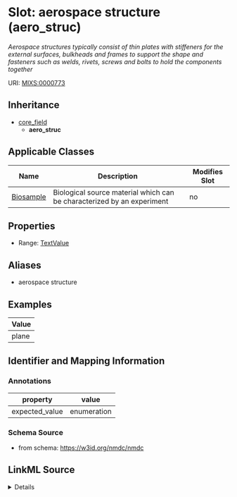 # Slot: aerospace structure (aero_struc)


_Aerospace structures typically consist of thin plates with stiffeners for the external surfaces, bulkheads and frames to support the shape and fasteners such as welds, rivets, screws and bolts to hold the components together_



URI: [MIXS:0000773](https://w3id.org/mixs/0000773)




## Inheritance

* [core_field](core_field.md)
    * **aero_struc**





## Applicable Classes

| Name | Description | Modifies Slot |
| --- | --- | --- |
[Biosample](Biosample.md) | Biological source material which can be characterized by an experiment |  no  |







## Properties

* Range: [TextValue](TextValue.md)



## Aliases


* aerospace structure




## Examples

| Value |
| --- |
| plane |

## Identifier and Mapping Information





### Annotations

| property | value |
| --- | --- |
| expected_value | enumeration || occurrence | 1 |



### Schema Source


* from schema: https://w3id.org/nmdc/nmdc




## LinkML Source

<details>
```yaml
name: aero_struc
annotations:
  expected_value:
    tag: expected_value
    value: enumeration
  occurrence:
    tag: occurrence
    value: '1'
description: Aerospace structures typically consist of thin plates with stiffeners
  for the external surfaces, bulkheads and frames to support the shape and fasteners
  such as welds, rivets, screws and bolts to hold the components together
title: aerospace structure
examples:
- value: plane
from_schema: https://w3id.org/nmdc/nmdc
aliases:
- aerospace structure
rank: 1000
is_a: core field
string_serialization: '[plane|glider]'
slot_uri: MIXS:0000773
multivalued: false
alias: aero_struc
domain_of:
- Biosample
range: TextValue

```
</details>